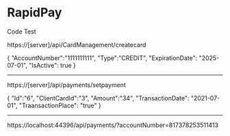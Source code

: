 # RapidPay
Code Test

https://[server]/api/CardManagement/createcard

{
    "AccountNumber":"1111111111",
    "Type":"CREDIT",
    "ExpirationDate": "2025-07-01",
    "IsActive": true
}


-----------

https://[server]/api/payments/setpayment

{
    "Id":"6",
    "ClientCardId":"3",
    "Amount":"34",
    "TransactionDate": "2021-07-01",
    "TraansactionPlace": "true"
}

-----------

https://localhost:44396/api/payments/?accountNumber=817378253511413
